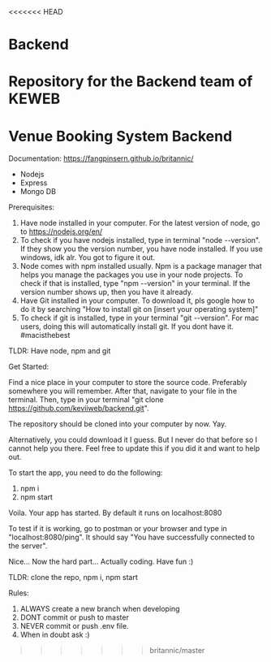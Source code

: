 <<<<<<< HEAD
# Backend
Repository for the Backend team of KEWEB  
=======
# Venue Booking System Backend

Documentation: https://fangpinsern.github.io/britannic/

- Nodejs
- Express
- Mongo DB

Prerequisites:

1. Have node installed in your computer. For the latest version of node, go to https://nodejs.org/en/
2. To check if you have nodejs installed, type in terminal "node --version". If they show you the version number, you have node installed. If you use windows, idk alr. You got to figure it out.
3. Node comes with npm installed usually. Npm is a package manager that helps you manage the packages you use in your node projects. To check if that is installed, type "npm --version" in your terminal. If the version number shows up, then you have it already.
4. Have Git installed in your computer. To download it, pls google how to do it by searching "How to install git on [insert your operating system]"
5. To check if git is installed, type in your terminal "git --version". For mac users, doing this will automatically install git. If you dont have it. #macisthebest

TLDR: Have node, npm and git

Get Started:

Find a nice place in your computer to store the source code. Preferably somewhere you will remember. After that, navigate to your file in the terminal. Then, type in your terminal "git clone <https://github.com/keviiweb/backend.git>".

The repository should be cloned into your computer by now. Yay.

Alternatively, you could download it I guess. But I never do that before so I cannot help you there. Feel free to update this if you did it and want to help out.

To start the app, you need to do the following:

1. npm i
2. npm start

Voila. Your app has started. By default it runs on localhost:8080

To test if it is working, go to postman or your browser and type in "localhost:8080/ping". It should say "You have successfully connected to the server".

Nice... Now the hard part... Actually coding. Have fun :)

TLDR: clone the repo, npm i, npm start

Rules:

1. ALWAYS create a new branch when developing
2. DONT commit or push to master
3. NEVER commit or push .env file.
4. When in doubt ask :)
>>>>>>> britannic/master
